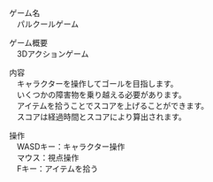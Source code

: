 ゲーム名  
　パルクールゲーム
  
ゲーム概要  
　3Dアクションゲーム
  
内容  
　キャラクターを操作してゴールを目指します。  
  　いくつかの障害物を乗り越える必要があります。  
  　アイテムを拾うことでスコアを上げることができます。  
  　スコアは経過時間とスコアにより算出されます。
  
操作  
　WASDキー：キャラクター操作  
 　マウス：視点操作  
 　Fキー：アイテムを拾う
  

